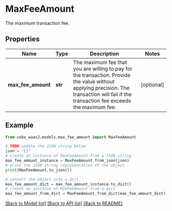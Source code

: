 # MaxFeeAmount

The maximum transaction fee.

## Properties

Name | Type | Description | Notes
------------ | ------------- | ------------- | -------------
**max_fee_amount** | **str** | The maximum fee that you are willing to pay for the transaction. Provide the value without applying precision. The transaction will fail if the transaction fee exceeds the maximum fee. | [optional] 

## Example

```python
from cobo_waas2.models.max_fee_amount import MaxFeeAmount

# TODO update the JSON string below
json = "{}"
# create an instance of MaxFeeAmount from a JSON string
max_fee_amount_instance = MaxFeeAmount.from_json(json)
# print the JSON string representation of the object
print(MaxFeeAmount.to_json())

# convert the object into a dict
max_fee_amount_dict = max_fee_amount_instance.to_dict()
# create an instance of MaxFeeAmount from a dict
max_fee_amount_from_dict = MaxFeeAmount.from_dict(max_fee_amount_dict)
```
[[Back to Model list]](../README.md#documentation-for-models) [[Back to API list]](../README.md#documentation-for-api-endpoints) [[Back to README]](../README.md)


